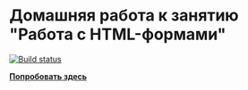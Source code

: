 # Домашняя работа к занятию "Работа с HTML-формами"

[![Build status](https://ci.appveyor.com/api/projects/status/gkc39rc61cg26hfo?svg=true)](https://ci.appveyor.com/project/Votchitsev/ahj-homeworks-forms)

[**Попробовать здесь**](https://votchitsev.github.io/ahj-homeworks-forms/)
